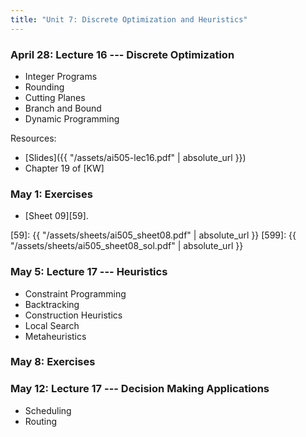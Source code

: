 ```yaml
---
title: "Unit 7: Discrete Optimization and Heuristics" 
---
```


### April 28: Lecture 16 --- Discrete Optimization

- Integer Programs
- Rounding
- Cutting Planes
- Branch and Bound
- Dynamic Programming


Resources:

- [Slides]({{ "/assets/ai505-lec16.pdf" | absolute_url }})
- Chapter 19 of [KW]


### May 1: Exercises

- [Sheet 09][59].

[59]: {{ "/assets/sheets/ai505_sheet08.pdf" | absolute_url }}
[599]: {{ "/assets/sheets/ai505_sheet08_sol.pdf" | absolute_url }}

### May 5: Lecture 17 --- Heuristics

- Constraint Programming
- Backtracking
- Construction Heuristics
- Local Search
- Metaheuristics

### May 8: Exercises

### May 12: Lecture 17 --- Decision Making Applications

- Scheduling
- Routing